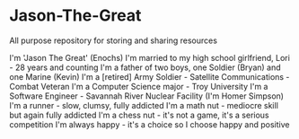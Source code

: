 # Jason-The-Great
All purpose repository for storing and sharing resources

I'm 'Jason The Great' (Enochs)
I'm married to my high school girlfriend, Lori - 28 years and counting
I'm a father of two boys, one Soldier (Bryan) and one Marine (Kevin)
I'm a [retired] Army Soldier - Satellite Communications - Combat Veteran
I'm a Computer Science major - Troy University
I'm a Software Engineer - Savannah River Nuclear Facility (I'm Homer Simpson)
I'm a runner - slow, clumsy, fully addicted
I'm a math nut - mediocre skill but again fully addicted
I'm a chess nut - it's not a game, it's a serious competition 
I'm always happy - it's a choice so I choose happy and positive

